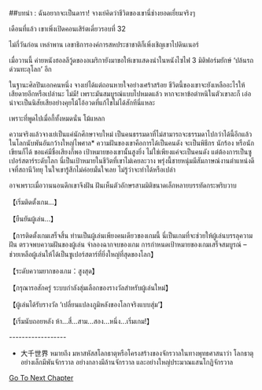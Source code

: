 ##บทนำ : ฉันอยากจะเป็นดารา!
จางเย่คิดว่าชีวิตของเขานี่ช่างยอดเยี่ยมจริงๆ 

เดือนที่แล้ว เขาเพิ่งเปิดคอนเสิร์ตเดี่ยวรอบที่ 32 

ไม่กี่วันก่อน เหล่าพาน เลขาธิการองค์การสหประชาชาติก็เพิ่งเชิญเขาไปดินเนอร์

เมื่อวานนี้ ค่ายหนังฮอลลีวู้ดของอเมริกายังมาขอให้เขาแสดงนำในหนังไซไฟ 3 มิติฟอร์มยักษ์ ‘ปล้นรถด่วนทะลุโลก’ อีก 

ในฐานะศิลปินเอกคนหนึ่ง จางเย่ได้แต่ถอนหายใจอย่างเศร้าสร้อย ชีวิตนี้ของเขาจะยังเหลืออะไรให้เสียดายอีกหรือเปล่านะ ไม่มี! เพราะมันสมบูรณ์แบบไปหมดแล้ว หากจะหาข้อตำหนิในตัวเขาละก็ เอ่อ น่าจะเป็นนิสัยเสียอย่างคุยโม้โอ้อวดที่แก้ไขไม่ได้สักทีนี่แหละ 

เพราะที่พูดไปเมื่อกี้ทั้งหมดนั่น โม้แหลก 

ความจริงแล้วจางเย่เป็นแค่นักศึกษาจบใหม่ เป็นคนธรรมดาที่ไม่สามารถจะธรรมดาไปกว่าได้นี้อีกแล้วในโลกนับพันอันกว้างใหญ่ไพศาล* ความฝันของเขาคือการได้เป็นคนดัง จะเป็นพิธีกร นักร้อง หรือนักเขียนก็ได้ ขอแค่มีชื่อเสียงก็พอ เป้าหมายของเขานั้นสูงยิ่ง ไม่ใช่เพียงแค่จะเป็นคนดัง แต่ต้องการเป็นซูเปอร์สตาร์ระดับโลก นี่เป็นเป้าหมายในชีวิตที่เขาไม่เคยละวาง พรุ่งนี้ชายหนุ่มมีสัมภาษณ์งานตำแหน่งดีเจที่สถานีวิทยุ ในใจเขารู้สึกไม่ค่อยมั่นใจเลย ไม่รู้ว่าจะทำได้หรือเปล่า 

อาจเพราะเมื่อวานนอนดึกเขาจึงฝัน ฝันเห็นตัวอักษรสามมิติขนาดเล็กหลายบรรทัดกระพริบวาบ

【เริ่มติดตั้งเกม…】

【ยืนยันผู้เล่น…】

【การติดตั้งเกมเสร็จสิ้น ท่านเป็นผู้เล่นเพียงคนเดียวของเกมนี้ นี่เป็นเกมที่จะช่วยให้ผู้เล่นบรรลุความฝัน ตรวจพบความฝันของผู้เล่น จำลองฉากจบของเกม การกำหนดเป้าหมายของเกมเสร็จสมบูรณ์ – ช่วยเหลือผู้เล่นให้ได้เป็นซูเปอร์สตาร์ที่ยิ่งใหญ่ที่สุดของโลก】

【ระดับความยากของเกม：สูงสุด】

【กรุณารอสักครู่ ระบบกำลังสุ่มเลือกของรางวัลสำหรับผู้เล่นใหม่】

【ผู้เล่นได้รับรางวัล ‘เปลี่ยนแปลงภูมิหลังของโลกจริงแบบสุ่ม’】

【เริ่มนับถอยหลัง ห้า...สี่...สาม...สอง...หนึ่ง...เริ่มเกม!】

-*-*-*-*-*-*-*-*-*-*-*-*-*-*-*-*-*-*

* 大千世界 หมายถึง มหาสหัสสโลกธาตุหรือโครงสร้างของจักรวาลในทางพุทธศาสนาว่า โลกธาตุอย่างเล็กมีพันจักรวาล อย่างกลางมีล้านจักรวาล และอย่างใหญ่ประมาณแสนโกฏิจักรวาล


[Go To Next Chapter]( ./2.md)